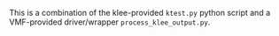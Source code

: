 This is a combination of the klee-provided `ktest.py` python script and a VMF-provided 
driver/wrapper `process_klee_output.py`.